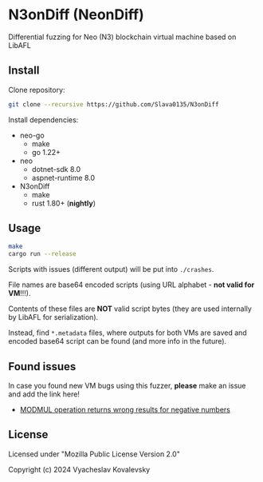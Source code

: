 # N3onDiff (NeonDiff)

Differential fuzzing for Neo (N3) blockchain virtual machine based on LibAFL

## Install

Clone repository:

```sh
git clone --recursive https://github.com/Slava0135/N3onDiff
```

Install dependencies:

- neo-go
  - make
  - go 1.22+
- neo
  - dotnet-sdk 8.0
  - aspnet-runtime 8.0
- N3onDiff
  - make
  - rust 1.80+ (__nightly__)

## Usage

```sh
make
cargo run --release
```

Scripts with issues (different output) will be put into `./crashes`.

File names are base64 encoded scripts (using URL alphabet - __not valid for VM__!!!).

Contents of these files are __NOT__ valid script bytes (they are used internally by LibAFL for serialization).

Instead, find `*.metadata` files, where outputs for both VMs are saved and encoded base64 script can be found (and more info in the future).

## Found issues

In case you found new VM bugs using this fuzzer, __please__ make an issue and add the link here!

- [MODMUL operation returns wrong results for negative numbers](https://github.com/nspcc-dev/neo-go/issues/3598)

## License

Licensed under "Mozilla Public License Version 2.0"

Copyright (c) 2024 Vyacheslav Kovalevsky